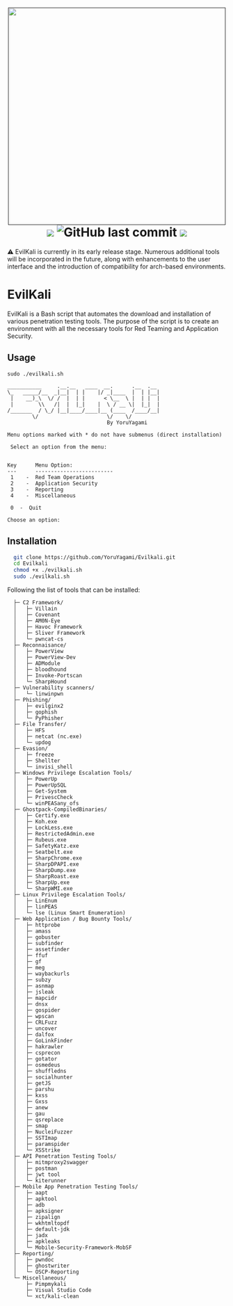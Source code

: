 <h1 align="center">
  <br>
  <a href=""><img src="https://github.com/YoruYagami/EvilKali/assets/70035442/569bafd8-a412-43ed-a875-02dbdced5347" alt="" width="500" height="500"></a>
  <br>
  <img src="https://img.shields.io/badge/Maintained%3F-Yes-23a82c">
  <img alt="GitHub last commit" src="https://img.shields.io/github/last-commit/YoruYagami/Evilkali">
  <img src="https://img.shields.io/badge/Developed%20for-kali%20linux-blueviolet">
</h1>

⚠️ EvilKali is currently in its early release stage. Numerous additional tools will be incorporated in the future, along with enhancements to the user interface and the introduction of compatibility for arch-based environments.

# EvilKali
EvilKali is a Bash script that automates the download and installation of various penetration testing tools. 
The purpose of the script is to create an environment with all the necessary tools for Red Teaming and Application Security.

## Usage
```
sudo ./evilkali.sh

___________     .__.__   ____  __.      .__  .__ 
\_   _____/__  _|__|  | |    |/ _|____  |  | |__|
 |    __)_\  \/ /  |  | |      < \__  \ |  | |  |
 |        \\   /|  |  |_|    |  \ / __ \|  |_|  |
/_______  / \_/ |__|____/____|__ (____  /____/__|
        \/                      \/    \/         
                                By YoruYagami

Menu options marked with * do not have submenus (direct installation)

 Select an option from the menu:


Key      Menu Option:
---      -------------------------
 1    -  Red Team Operations
 2    -  Application Security
 3    -  Reporting
 4    -  Miscellaneous

 0  -  Quit

Choose an option:
```

## Installation
```bash
  git clone https://github.com/YoruYagami/Evilkali.git
  cd Evilkali
  chmod +x ./evilkali.sh
  sudo ./evilkali.sh
```

Following the list of tools that can be installed:

```
  ├─ C2 Framework/
  │   ├─ Villain
  │   ├─ Covenant
  │   ├─ AM0N-Eye
  │   ├─ Havoc Framework
  │   ├─ Sliver Framework
  │   └─ pwncat-cs
  ├─ Reconnaisance/
  │   ├─ PowerView
  │   ├─ PowerView-Dev
  │   ├─ ADModule
  │   ├─ bloodhound
  │   ├─ Invoke-Portscan
  │   └─ SharpHound
  ├─ Vulnerability scanners/
  │   └─ linwinpwn
  ├─ Phishing/
  │   ├─ evilginx2
  │   ├─ gophish
  │   └─ PyPhisher
  ├─ File Transfer/
  │   ├─ HFS
  │   ├─ netcat (nc.exe)
  │   └─ updog
  ├─ Evasion/
  │   ├─ freeze
  │   ├─ Shellter
  │   └─ invisi_shell
  ├─ Windows Privilege Escalation Tools/
  │   ├─ PowerUp
  │   ├─ PowerUpSQL
  │   ├─ Get-System
  │   ├─ PrivescCheck
  │   └─ winPEASany_ofs
  ├─ Ghostpack-CompiledBinaries/
  │   ├─ Certify.exe
  │   ├─ Koh.exe
  │   ├─ LockLess.exe
  │   ├─ RestrictedAdmin.exe
  │   ├─ Rubeus.exe
  │   ├─ SafetyKatz.exe
  │   ├─ Seatbelt.exe
  │   ├─ SharpChrome.exe
  │   ├─ SharpDPAPI.exe
  │   ├─ SharpDump.exe
  │   ├─ SharpRoast.exe
  │   ├─ SharpUp.exe
  │   └─ SharpWMI.exe
  ├─ Linux Privilege Escalation Tools/
  │   ├─ LinEnum
  │   ├─ linPEAS
  │   └─ lse (Linux Smart Enumeration)
  ├─ Web Application / Bug Bounty Tools/
  │   ├─ httprobe
  │   ├─ amass
  │   ├─ gobuster
  │   ├─ subfinder
  │   ├─ assetfinder
  │   ├─ ffuf
  │   ├─ gf
  │   ├─ meg
  │   ├─ waybackurls
  │   ├─ subzy
  │   ├─ asnmap
  │   ├─ jsleak
  │   ├─ mapcidr
  │   ├─ dnsx
  │   ├─ gospider
  │   ├─ wpscan
  │   ├─ CRLFuzz
  │   ├─ uncover
  │   ├─ dalfox
  │   ├─ GoLinkFinder
  │   ├─ hakrawler
  │   ├─ csprecon
  │   ├─ gotator
  │   ├─ osmedeus
  │   ├─ shuffledns
  │   ├─ socialhunter
  │   ├─ getJS
  │   ├─ parshu
  │   ├─ kxss
  │   ├─ Gxss
  │   ├─ anew 
  │   ├─ gau 
  │   ├─ qsreplace
  │   ├─ smap
  │   ├─ NucleiFuzzer
  │   ├─ SSTImap
  │   ├─ paramspider
  │   └─ XSStrike
  ├─ API Penetration Testing Tools/
  │   ├─ mitmproxy2swagger
  │   ├─ postman
  │   ├─ jwt tool
  │   └─ kiterunner
  ├─ Mobile App Penetration Testing Tools/
  │   ├─ aapt
  │   ├─ apktool
  │   ├─ adb
  │   ├─ apksigner
  │   ├─ zipalign
  │   ├─ wkhtmltopdf
  │   ├─ default-jdk
  │   ├─ jadx
  │   ├─ apkleaks
  │   └─ Mobile-Security-Framework-MobSF
  ├─ Reporting/
  │   ├─ pwndoc
  │   ├─ ghostwriter
  │   └─ OSCP-Reporting
  └─ Miscellaneous/
      ├─ Pimpmykali
      ├─ Visual Studio Code
      └─ xct/kali-clean
```
